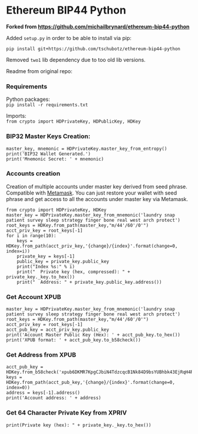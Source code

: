 Ethereum BIP44 Python
================================

**Forked from https://github.com/michailbrynard/ethereum-bip44-python**

Added `setup.py` in order to be able to install via pip:

```
pip install git+https://github.com/tschubotz/ethereum-bip44-python
```

Removed `two1` lib dependency due to too old lib versions.

Readme from original repo:

### Requirements
Python packages:  
`pip install -r requirements.txt`

Imports:  
`from crypto import HDPrivateKey, HDPublicKey, HDKey`

### BIP32 Master Keys Creation:
```
master_key, mnemonic = HDPrivateKey.master_key_from_entropy()
print('BIP32 Wallet Generated.')  
print('Mnemonic Secret: ' + mnemonic)
```

### Accounts creation
Creation of multiple accounts under master key derived from seed phrase.
Compatible with [Metamask](https://metamask.io). You can just restore your wallet 
with seed phrase and get access to all the accounts under master key via Metamask.
```
from crypto import HDPrivateKey, HDKey
master_key = HDPrivateKey.master_key_from_mnemonic('laundry snap patient survey sleep strategy finger bone real west arch protect')
root_keys = HDKey.from_path(master_key,"m/44'/60'/0'")
acct_priv_key = root_keys[-1]
for i in range(10):
    keys = HDKey.from_path(acct_priv_key,'{change}/{index}'.format(change=0, index=i))
    private_key = keys[-1]
    public_key = private_key.public_key
    print("Index %s:" % i)
    print("  Private key (hex, compressed): " + private_key._key.to_hex())
    print("  Address: " + private_key.public_key.address())
```

### Get Account XPUB
```
master_key = HDPrivateKey.master_key_from_mnemonic('laundry snap patient survey sleep strategy finger bone real west arch protect')
root_keys = HDKey.from_path(master_key,"m/44'/60'/0'")
acct_priv_key = root_keys[-1]
acct_pub_key = acct_priv_key.public_key
print('Account Master Public Key (Hex): ' + acct_pub_key.to_hex())
print('XPUB format: ' + acct_pub_key.to_b58check())
```

### Get Address from XPUB
```
acct_pub_key = HDKey.from_b58check('xpub6DKMR7KpgCJbiN4TdzcqcB1Nk84D9bsYUBhbk43EjRqH4RTjz7UgGLZxcQ4JdHBSHDmTUDLApMwYHRQCbbMCPQEtcbVofZEQjFazpGPT1nW')
keys = HDKey.from_path(acct_pub_key,'{change}/{index}'.format(change=0, index=0))
address = keys[-1].address()
print('Account address: ' + address)
```
### Get 64 Character Private Key from XPRIV
```
print(Private key (hex): " + private_key._key.to_hex())

```





